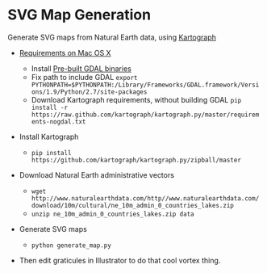 SVG Map Generation
====

Generate SVG maps from Natural Earth data, using [Kartograph](http://kartograph.org)

* [Requirements on Mac OS X](http://kartograph.org/docs/kartograph.py/install-macosx.html)
	* Install [Pre-built GDAL binaries](http://www.kyngchaos.com/software/frameworks)
	* Fix path to include GDAL
	`export PYTHONPATH=$PYTHONPATH:/Library/Frameworks/GDAL.framework/Versions/1.9/Python/2.7/site-packages`
	* Download Kartograph requirements, without building GDAL
	`pip install -r https://raw.github.com/kartograph/kartograph.py/master/requirements-nogdal.txt`
		
* Install Kartograph
	* `pip install https://github.com/kartograph/kartograph.py/zipball/master`
	
* Download Natural Earth administrative vectors
	* `wget http://www.naturalearthdata.com/http//www.naturalearthdata.com/download/10m/cultural/ne_10m_admin_0_countries_lakes.zip`
	* `unzip ne_10m_admin_0_countries_lakes.zip data`

* Generate SVG maps
	* `python generate_map.py`

* Then edit graticules in Illustrator to do that cool vortex thing.